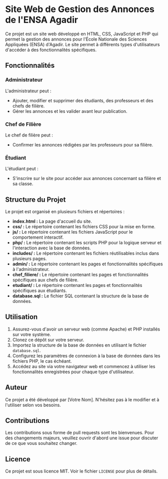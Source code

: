 # Site Web de Gestion des Annonces de l'ENSA Agadir

Ce projet est un site web développé en HTML, CSS, JavaScript et PHP qui permet la gestion des annonces pour l'École Nationale des Sciences Appliquées (ENSA) d'Agadir. Le site permet à différents types d'utilisateurs d'accéder à des fonctionnalités spécifiques.

## Fonctionnalités

### Administrateur

L'administrateur peut :
- Ajouter, modifier et supprimer des étudiants, des professeurs et des chefs de filière.
- Gérer les annonces et les valider avant leur publication.

### Chef de Filière

Le chef de filière peut :
- Confirmer les annonces rédigées par les professeurs pour sa filière.

### Étudiant

L'étudiant peut :
- S'inscrire sur le site pour accéder aux annonces concernant sa filière et sa classe.

## Structure du Projet

Le projet est organisé en plusieurs fichiers et répertoires :
- **index.html :** La page d'accueil du site.
- **css/ :** Le répertoire contenant les fichiers CSS pour la mise en forme.
- **js/ :** Le répertoire contenant les fichiers JavaScript pour le comportement interactif.
- **php/ :** Le répertoire contenant les scripts PHP pour la logique serveur et l'interaction avec la base de données.
- **includes/ :** Le répertoire contenant les fichiers réutilisables inclus dans plusieurs pages.
- **admin/ :** Le répertoire contenant les pages et fonctionnalités spécifiques à l'administrateur.
- **chef_filiere/ :** Le répertoire contenant les pages et fonctionnalités spécifiques aux chefs de filière.
- **etudiant/ :** Le répertoire contenant les pages et fonctionnalités spécifiques aux étudiants.
- **database.sql :** Le fichier SQL contenant la structure de la base de données.

## Utilisation

1. Assurez-vous d'avoir un serveur web (comme Apache) et PHP installés sur votre système.
2. Clonez ce dépôt sur votre serveur.
3. Importez la structure de la base de données en utilisant le fichier `database.sql`.
4. Configurez les paramètres de connexion à la base de données dans les fichiers PHP, le cas échéant.
5. Accédez au site via votre navigateur web et commencez à utiliser les fonctionnalités enregistrées pour chaque type d'utilisateur.

## Auteur

Ce projet a été développé par [Votre Nom]. N'hésitez pas à le modifier et à l'utiliser selon vos besoins.

## Contributions

Les contributions sous forme de pull requests sont les bienvenues. Pour des changements majeurs, veuillez ouvrir d'abord une issue pour discuter de ce que vous souhaitez changer.

## Licence

Ce projet est sous licence MIT. Voir le fichier `LICENSE` pour plus de détails.
